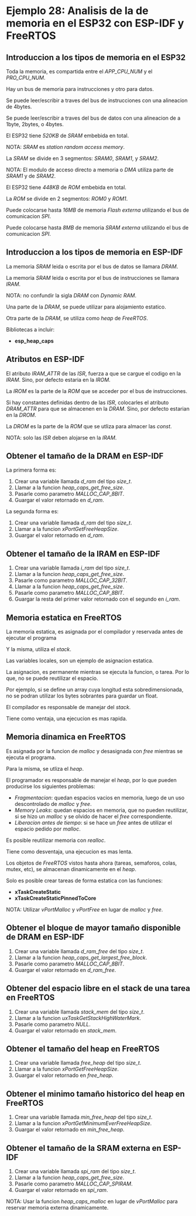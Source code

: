 # Ejemplo 28: Analisis de la de memoria en el ESP32 con ESP-IDF y FreeRTOS

## Introduccion a los tipos de memoria en el ESP32

Toda la memoria, es compartida entre el _APP_CPU_NUM_ y el _PRO_CPU_NUM_.

Hay un bus de memoria para instrucciones y otro para datos.

Se puede leer/escribir a traves del bus de instrucciones con una alineacion de 4bytes.

Se puede leer/escribir a traves del bus de datos con una alineacion de a 1byte, 2bytes, o 4bytes.

El ESP32 tiene _520KB_ de _SRAM_ embebida en total.

NOTA: _SRAM_ es _station random access memory_.

La _SRAM_ se divide en 3 segmentos: _SRAM0_, _SRAM1_, y _SRAM2_.

NOTA: El modulo de acceso directo a memoria o _DMA_ utiliza parte de _SRAM1_ y de _SRAM2_.

El ESP32 tiene _448KB_ de _ROM_ embebida en total.

La _ROM_ se divide en 2 segmentos: _ROM0_ y _ROM1_.

Puede colocarse hasta _16MB_ de memoria _Flash externa_ utilizando el bus de comunicacion _SPI_.

Puede colocarse hasta _8MB_ de memoria _SRAM externa_ utilizando el bus de comunicacion _SPI_.

## Introduccion a los tipos de memoria en ESP-IDF

La memoria _SRAM_ leida o escrita por el bus de datos se llamara _DRAM_.

La memoria _SRAM_ leida o escrita por el bus de instrucciones se llamara _IRAM_.

NOTA: no confundir la sigla _DRAM_ con _Dynamic RAM_.

Una parte de la _DRAM_, se puede utilizar para alojamiento estatico.

Otra parte de la _DRAM_, se utiliza como _heap_ de _FreeRTOS_.

Bibliotecas a incluir:

- **esp_heap_caps**

## Atributos en ESP-IDF

El atributo _IRAM_ATTR_ de las _ISR_, fuerza a que se cargue el codigo en la _IRAM_. Sino, por defecto estaria en la _IROM_.

La _IROM_ es la parte de la _ROM_ que se acceder por el bus de instrucciones.

Si hay constantes definidas dentro de las _ISR_, colocarles el atributo _DRAM_ATTR_ para que se almacenen en la _DRAM_. Sino, por defecto estarian en la _DROM_.

La _DROM_ es la parte de la _ROM_ que se utliza para almacer las _const_.

NOTA: solo las _ISR_ deben alojarse en la _IRAM_.

## Obtener el tamaño de la DRAM en ESP-IDF

La primera forma es:

1. Crear una variable llamada _d_ram_ del tipo _size_t_.
2. Llamar a la funcion _heap_caps_get_free_size_.
3. Pasarle como parametro _MALLOC_CAP_8BIT_.
4. Guargar el valor retornado en _d_ram_.

La segunda forma es:

1. Crear una variable llamada _d_ram_ del tipo _size_t_.
2. Llamar a la funcion _xPortGetFreeHeapSize_.
3. Guargar el valor retornado en _d_ram_.

## Obtener el tamaño de la IRAM en ESP-IDF

1. Crear una variable llamada _i_ram_ del tipo _size_t_.
2. Llamar a la funcion _heap_caps_get_free_size_.
3. Pasarle como parametro _MALLOC_CAP_32BIT_.
4. Llamar a la funcion _heap_caps_get_free_size_.
5. Pasarle como parametro _MALLOC_CAP_8BIT_.
6. Guargar la resta del primer valor retornado con el segundo en _i_ram_.

## Memoria estatica en FreeRTOS

La memoria estatica, es asignada por el compilador y reservada antes de ejecutar el programa

Y la misma, utiliza el _stack_.

Las variables locales, son un ejemplo de asignacion estatica.

La asignacion, es permanente mientras se ejecuta la funcion, o tarea. Por lo que, no se puede reutilizar el espacio.

Por ejemplo, si se define un array cuya longitud esta sobredimensionada, no se podran utilizar los bytes sobrantes para guardar un float.

El compilador es responsable de manejar del _stack_.

Tiene como ventaja, una ejecucion es mas rapida.

## Memoria dinamica en FreeRTOS

Es asignada por la funcion de _malloc_ y desasignada con _free_ mientras se ejecuta el programa.

Para la misma, se utliza el _heap_.

El programador es responsable de manejar el _heap_, por lo que pueden producirse los siguientes problemas:

- _Fragmentacion_: quedan espacios vacios en memoria, luego de un uso descontrolado de _malloc_ y _free_.
- _Memory Leaks_: quedan espacios en memoria, que no pueden reutilizar, si se hizo un _malloc_ y se olvido de hacer el _free_ correspondiente.
- _Liberacion antes de tiempo_: si se hace un _free_ antes de utilizar el espacio pedido por _malloc_.

Es posible reutilizar memoria con _realloc_.

Tiene como desventaja, una ejecucion es mas lenta.

Los objetos de _FreeRTOS_ vistos hasta ahora (tareas, semaforos, colas, mutex, etc), se almacenan dinamicamente en el _heap_.

Solo es posible crear tareas de forma estatica con las funciones:

- **xTaskCreateStatic**
- **xTaskCreateStaticPinnedToCore**

NOTA: Utilizar _vPortMalloc_ y _vPortFree_ en lugar de _malloc_ y _free_.

## Obtener el bloque de mayor tamaño disponible de DRAM en ESP-IDF

1. Crear una variable llamada _d_ram_free_ del tipo _size_t_.
2. Llamar a la funcion _heap_caps_get_largest_free_block_.
3. Pasarle como parametro _MALLOC_CAP_8BIT_.
4. Guargar el valor retornado en _d_ram_free_.

## Obtener del espacio libre en el stack de una tarea en FreeRTOS

1. Crear una variable llamada _stack_mem_ del tipo _size_t_.
2. Llamar a la funcion _uxTaskGetStackHighWaterMark_.
3. Pasarle como parametro _NULL_.
4. Guargar el valor retornado en _stack_mem_.

## Obtener el tamaño del heap en FreeRTOS

1. Crear una variable llamada _free_heap_ del tipo _size_t_.
2. Llamar a la funcion _xPortGetFreeHeapSize_.
3. Guargar el valor retornado en _free_heap_.

## Obtener el minimo tamaño historico del heap en FreeRTOS

1. Crear una variable llamada _min_free_heap_ del tipo _size_t_.
2. Llamar a la funcion _xPortGetMinimumEverFreeHeapSize_.
3. Guargar el valor retornado en _min_free_heap_.

## Obtener el tamaño de la SRAM externa en ESP-IDF

1. Crear una variable llamada _spi_ram_ del tipo _size_t_.
2. Llamar a la funcion _heap_caps_get_free_size_.
3. Pasarle como parametro _MALLOC_CAP_SPIRAM_.
4. Guargar el valor retornado en _spi_ram_.

NOTA: Usar la funcion _heap_caps_malloc_ en lugar de _vPortMalloc_ para reservar memoria externa dinamicamente.
